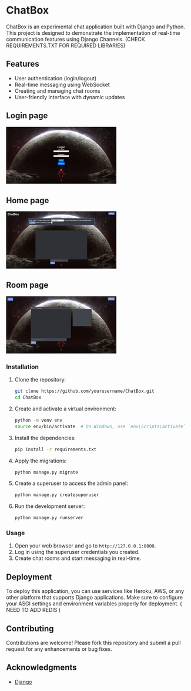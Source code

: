 # ChatBox

ChatBox is an experimental chat application built with Django and Python. This project is designed to demonstrate the implementation of real-time communication features using Django Channels.
(CHECK REQUIREMENTS.TXT FOR REQUIRED LIBRARIES)

## Features

- User authentication (login/logout)
- Real-time messaging using WebSocket
- Creating and managing chat rooms
- User-friendly interface with dynamic updates

## Login page
<img width=300 src="assets/login.jpg" alt="alternative icon">

## Home page
<img width=300 src="assets/home.jpg" alt="alternative icon"> 

## Room page
<img width=300 src="assets/room.jpg" alt="alternative icon">

### Installation

1. Clone the repository:
    ```bash
    git clone https://github.com/yourusername/ChatBox.git
    cd ChatBox
    ```

2. Create and activate a virtual environment:
    ```bash
    python -m venv env
    source env/bin/activate  # On Windows, use `env\Scripts\activate`
    ```

3. Install the dependencies:
    ```bash
    pip install -r requirements.txt
    ```

4. Apply the migrations:
    ```bash
    python manage.py migrate
    ```

5. Create a superuser to access the admin panel:
    ```bash
    python manage.py createsuperuser
    ```

6. Run the development server:
    ```bash
    python manage.py runserver
    ```

### Usage

1. Open your web browser and go to `http://127.0.0.1:8000`.
2. Log in using the superuser credentials you created.
3. Create chat rooms and start messaging in real-time.

## Deployment

To deploy this application, you can use services like Heroku, AWS, or any other platform that supports Django applications. Make sure to configure your ASGI settings and environment variables properly for deployment.
( NEED TO ADD REDIS )

## Contributing

Contributions are welcome! Please fork this repository and submit a pull request for any enhancements or bug fixes.

## Acknowledgments

- [Django](https://www.djangoproject.com/)
